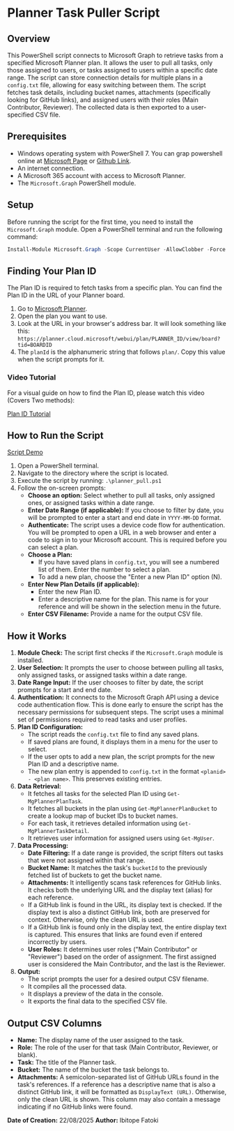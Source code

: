 # Planner Task Puller Script

## Overview

This PowerShell script connects to Microsoft Graph to retrieve tasks from a specified Microsoft Planner plan. It allows the user to pull all tasks, only those assigned to users, or tasks assigned to users within a specific date range. The script can store connection details for multiple plans in a `config.txt` file, allowing for easy switching between them. The script fetches task details, including bucket names, attachments (specifically looking for GitHub links), and assigned users with their roles (Main Contributor, Reviewer). The collected data is then exported to a user-specified CSV file.

## Prerequisites

*   Windows operating system with PowerShell 7. You can grap powershell online at [Microsoft Page](https://learn.microsoft.com/en-gb/powershell/scripting/install/installing-powershell?view=powershell-7.5) or [Github Link](https://github.com/PowerShell/PowerShell?tab=readme-ov-file).
*   An internet connection.
*   A Microsoft 365 account with access to Microsoft Planner.
*   The `Microsoft.Graph` PowerShell module.

## Setup

Before running the script for the first time, you need to install the `Microsoft.Graph` module. Open a PowerShell terminal and run the following command:

```powershell
Install-Module Microsoft.Graph -Scope CurrentUser -AllowClobber -Force
```

## Finding Your Plan ID

The Plan ID is required to fetch tasks from a specific plan. You can find the Plan ID in the URL of your Planner board.

1.  Go to [Microsoft Planner](https://tasks.office.com/).
2.  Open the plan you want to use.
3.  Look at the URL in your browser's address bar. It will look something like this:
    `https://planner.cloud.microsoft/webui/plan/PLANNER_ID/view/board?tid=BOARDID`
4.  The `planId` is the alphanumeric string that follows `plan/`. Copy this value when the script prompts for it.

### Video Tutorial

For a visual guide on how to find the Plan ID, please watch this video (Covers Two methods):

[Plan ID Tutorial](https://deakin365-my.sharepoint.com/:v:/g/personal/s223739207_deakin_edu_au/EeAm2dpPc3VGrh6DHzyHkOcBig0my4m3UYWG5HmGtFG09A?nav=eyJyZWZlcnJhbEluZm8iOnsicmVmZXJyYWxBcHAiOiJPbmVEcml2ZUZvckJ1c2luZXNzIiwicmVmZXJyYWxBcHBQbGF0Zm9ybSI6IldlYiIsInJlZmVycmFsTW9kZSI6InZpZXciLCJyZWZlcnJhbFZpZXciOiJNeUZpbGVzTGlua0NvcHkifX0&e=TVSwwN)

## How to Run the Script

[Script Demo](https://deakin365-my.sharepoint.com/:v:/g/personal/s223739207_deakin_edu_au/ETM6TddvX_9KhSbykjwiinMBgSIsZp8inzyoABN32SEFMg?nav=eyJyZWZlcnJhbEluZm8iOnsicmVmZXJyYWxBcHAiOiJPbmVEcml2ZUZvckJ1c2luZXNzIiwicmVmZXJyYWxBcHBQbGF0Zm9ybSI6IldlYiIsInJlZmVycmFsTW9kZSI6InZpZXciLCJyZWZlcnJhbFZpZXciOiJNeUZpbGVzTGlua0NvcHkifX0&e=7QDevO)

1.  Open a PowerShell terminal.
2.  Navigate to the directory where the script is located.
3.  Execute the script by running: `.\planner_pull.ps1`
4.  Follow the on-screen prompts:
    *   **Choose an option:** Select whether to pull all tasks, only assigned ones, or assigned tasks within a date range.
    *   **Enter Date Range (if applicable):** If you choose to filter by date, you will be prompted to enter a start and end date in `YYYY-MM-DD` format.
    *   **Authenticate:** The script uses a device code flow for authentication. You will be prompted to open a URL in a web browser and enter a code to sign in to your Microsoft account. This is required before you can select a plan.
    *   **Choose a Plan:**
        *   If you have saved plans in `config.txt`, you will see a numbered list of them. Enter the number to select a plan.
        *   To add a new plan, choose the "Enter a new Plan ID" option (N).
    *   **Enter New Plan Details (if applicable):**
        *   Enter the new Plan ID.
        *   Enter a descriptive name for the plan. This name is for your reference and will be shown in the selection menu in the future.
    *   **Enter CSV Filename:** Provide a name for the output CSV file.

## How it Works

1.  **Module Check:** The script first checks if the `Microsoft.Graph` module is installed.
2.  **User Selection:** It prompts the user to choose between pulling all tasks, only assigned tasks, or assigned tasks within a date range.
3.  **Date Range Input:** If the user chooses to filter by date, the script prompts for a start and end date.
4.  **Authentication:** It connects to the Microsoft Graph API using a device code authentication flow. This is done early to ensure the script has the necessary permissions for subsequent steps. The script uses a minimal set of permissions required to read tasks and user profiles.
5.  **Plan ID Configuration:**
    *   The script reads the `config.txt` file to find any saved plans.
    *   If saved plans are found, it displays them in a menu for the user to select.
    *   If the user opts to add a new plan, the script prompts for the new Plan ID and a descriptive name.
    *   The new plan entry is appended to `config.txt` in the format `<planid> - <plan name>`. This preserves existing entries.
6.  **Data Retrieval:**
    *   It fetches all tasks for the selected Plan ID using `Get-MgPlannerPlanTask`.
    *   It fetches all buckets in the plan using `Get-MgPlannerPlanBucket` to create a lookup map of bucket IDs to bucket names.
    *   For each task, it retrieves detailed information using `Get-MgPlannerTaskDetail`.
    *   It retrieves user information for assigned users using `Get-MgUser`.
7.  **Data Processing:**
    *   **Date Filtering:** If a date range is provided, the script filters out tasks that were not assigned within that range.
    *   **Bucket Name:** It matches the task's `bucketId` to the previously fetched list of buckets to get the bucket name.
    *   **Attachments:** It intelligently scans task references for GitHub links. It checks both the underlying URL and the display text (alias) for each reference.
    *   If a GitHub link is found in the URL, its display text is checked. If the display text is also a distinct GitHub link, both are preserved for context. Otherwise, only the clean URL is used.
    *   If a GitHub link is found only in the display text, the entire display text is captured.
    This ensures that links are found even if entered incorrectly by users.
    *   **User Roles:** It determines user roles ("Main Contributor" or "Reviewer") based on the order of assignment. The first assigned user is considered the Main Contributor, and the last is the Reviewer.
8.  **Output:**
    *   The script prompts the user for a desired output CSV filename.
    *   It compiles all the processed data.
    *   It displays a preview of the data in the console.
    *   It exports the final data to the specified CSV file.

## Output CSV Columns

*   **Name:** The display name of the user assigned to the task.
*   **Role:** The role of the user for that task (Main Contributor, Reviewer, or blank).
*   **Task:** The title of the Planner task.
*   **Bucket:** The name of the bucket the task belongs to.
*   **Attachments:** A semicolon-separated list of GitHub URLs found in the task's references. If a reference has a descriptive name that is also a distinct GitHub link, it will be formatted as `DisplayText (URL)`. Otherwise, only the clean URL is shown. This column may also contain a message indicating if no GitHub links were found.

**Date of Creation:** 22/08/2025
**Author:** Ibitope Fatoki
